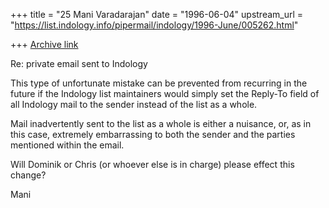 +++
title = "25 Mani Varadarajan"
date = "1996-06-04"
upstream_url = "https://list.indology.info/pipermail/indology/1996-June/005262.html"

+++
[Archive link](https://list.indology.info/pipermail/indology/1996-June/005262.html)


Re: private email sent to Indology

This type of unfortunate mistake can be prevented
from recurring in the future if the Indology list
maintainers would simply set the Reply-To field of
all Indology mail to the sender instead of the list
as a whole.

Mail inadvertently sent to the list as a whole is
either a nuisance, or, as in this case, extremely
embarrassing to both the sender and the parties
mentioned within the email.  

Will Dominik or Chris (or whoever else is in charge)
please effect this change?

Mani




